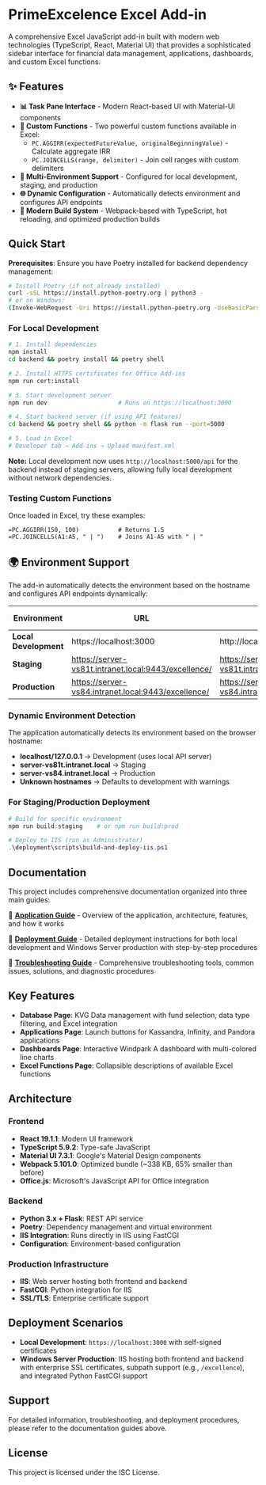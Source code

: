 # PrimeExcelence Excel Add-in

A comprehensive Excel JavaScript add-in built with modern web technologies (TypeScript, React, Material UI) that provides a sophisticated sidebar interface for financial data management, applications, dashboards, and custom Excel functions.

## ✨ Features

- **📊 Task Pane Interface** - Modern React-based UI with Material-UI components
- **🧮 Custom Functions** - Two powerful custom functions available in Excel:
  - `PC.AGGIRR(expectedFutureValue, originalBeginningValue)` - Calculate aggregate IRR
  - `PC.JOINCELLS(range, delimiter)` - Join cell ranges with custom delimiters
- **🔧 Multi-Environment Support** - Configured for local development, staging, and production
- **🌐 Dynamic Configuration** - Automatically detects environment and configures API endpoints
- **🚀 Modern Build System** - Webpack-based with TypeScript, hot reloading, and optimized production builds

## Quick Start

**Prerequisites**: Ensure you have Poetry installed for backend dependency management:
```bash
# Install Poetry (if not already installed)
curl -sSL https://install.python-poetry.org | python3 -
# or on Windows:
(Invoke-WebRequest -Uri https://install.python-poetry.org -UseBasicParsing).Content | python -
```

### For Local Development
```bash
# 1. Install dependencies
npm install
cd backend && poetry install && poetry shell

# 2. Install HTTPS certificates for Office Add-ins
npm run cert:install

# 3. Start development server
npm run dev                    # Runs on https://localhost:3000

# 4. Start backend server (if using API features)
cd backend && poetry shell && python -m flask run --port=5000

# 5. Load in Excel
# Developer tab → Add-ins → Upload manifest.xml
```

**Note:** Local development now uses `http://localhost:5000/api` for the backend instead of staging servers, allowing fully local development without network dependencies.

### Testing Custom Functions
Once loaded in Excel, try these examples:
```excel
=PC.AGGIRR(150, 100)           # Returns 1.5
=PC.JOINCELLS(A1:A5, " | ")    # Joins A1-A5 with " | "
```

## 🌍 Environment Support

The add-in automatically detects the environment based on the hostname and configures API endpoints dynamically:

| Environment | URL | API Endpoint | Manifest | Build Command |
|-------------|-----|--------------|----------|---------------|
| **Local Development** | https://localhost:3000 | http://localhost:5000/api | `manifest.xml` | `npm run build:dev` |
| **Staging** | https://server-vs81t.intranet.local:9443/excellence/ | https://server-vs81t.intranet.local:9443/excellence/api | `manifest-staging.xml` | `npm run build:staging` |
| **Production** | https://server-vs84.intranet.local:9443/excellence/ | https://server-vs84.intranet.local:9443/excellence/api | `manifest-prod.xml` | `npm run build:prod` |

### Dynamic Environment Detection
The application automatically detects its environment based on the browser hostname:
- **localhost/127.0.0.1** → Development (uses local API server)
- **server-vs81t.intranet.local** → Staging 
- **server-vs84.intranet.local** → Production
- **Unknown hostnames** → Defaults to development with warnings

### For Staging/Production Deployment
```powershell
# Build for specific environment
npm run build:staging    # or npm run build:prod

# Deploy to IIS (run as Administrator)
.\deployment\scripts\build-and-deploy-iis.ps1
```

## Documentation

This project includes comprehensive documentation organized into three main guides:

📖 **[Application Guide](APPLICATION_GUIDE.md)** - Overview of the application, architecture, features, and how it works

🚀 **[Deployment Guide](DEPLOYMENT_GUIDE.md)** - Detailed deployment instructions for both local development and Windows Server production with step-by-step procedures

🔧 **[Troubleshooting Guide](TROUBLESHOOTING_GUIDE.md)** - Comprehensive troubleshooting tools, common issues, solutions, and diagnostic procedures

## Key Features

- **Database Page**: KVG Data management with fund selection, data type filtering, and Excel integration
- **Applications Page**: Launch buttons for Kassandra, Infinity, and Pandora applications  
- **Dashboards Page**: Interactive Windpark A dashboard with multi-colored line charts
- **Excel Functions Page**: Collapsible descriptions of available Excel functions

## Architecture

### Frontend
- **React 19.1.1**: Modern UI framework
- **TypeScript 5.9.2**: Type-safe JavaScript
- **Material UI 7.3.1**: Google's Material Design components
- **Webpack 5.101.0**: Optimized bundle (~338 KB, 65% smaller than before)
- **Office.js**: Microsoft's JavaScript API for Office integration

### Backend
- **Python 3.x + Flask**: REST API service
- **Poetry**: Dependency management and virtual environment
- **IIS Integration**: Runs directly in IIS using FastCGI
- **Configuration**: Environment-based configuration

### Production Infrastructure  
- **IIS**: Web server hosting both frontend and backend
- **FastCGI**: Python integration for IIS
- **SSL/TLS**: Enterprise certificate support

## Deployment Scenarios

- **Local Development**: `https://localhost:3000` with self-signed certificates
- **Windows Server Production**: IIS hosting both frontend and backend with enterprise SSL certificates, subpath support (e.g., `/excellence`), and integrated Python FastCGI support

## Support

For detailed information, troubleshooting, and deployment procedures, please refer to the documentation guides above.

## License

This project is licensed under the ISC License.